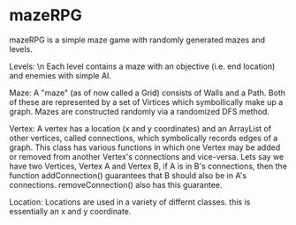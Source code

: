 mazeRPG
=======
mazeRPG is a simple maze game with randomly generated mazes and levels.

Levels: \n
Each level contains a maze with an objective (i.e. end location) and enemies with simple AI.

Maze:
A "maze" (as of now called a Grid) consists of Walls and a Path. Both of these are represented by a set of Virtices which symbollically make up a graph. Mazes are constructed randomly via a randomized DFS method.

Vertex:
A vertex has a location (x and y coordinates) and an ArrayList of other vertices, called connections, which symbolically records edges of a graph. This class has various functions in which one Vertex may be added or removed from another Vertex's connections and vice-versa. Lets say we have two Vertices, Vertex A and Vertex B, if A is in B's connections, then the function addConnection() guarantees that B should also be in A's connections. removeConnection() also has this guarantee.

Location:
Locations are used in a variety of differnt classes. this is essentially an x and y coordinate.

